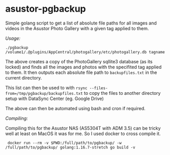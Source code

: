 # asustor-pgbackup
Simple golang script to get a list of absolute file paths for all images and videos in the Asustor Photo Gallery  with a given tag applied to them.

*Usage:*

```./pgbackup /volume1/.@plugins/AppCentral/photogallery/etc/photogallery.db tagname```

The above creates a copy of the PhotoGallery sqllite3 database (as its locked) and finds all the images and photos with the specifited tag applied to them.
It then outputs each absolute file path to `backupfiles.txt` in the current directory.

This list can then be used to with `rsync --files-from=/tmp/pgbackup/backupfiles.txt` to copy the files to another directory setup with DataSync Center (eg. Google Drive)

The above can then be automated using bash and cron if required.

*Compiling:*

Compiling this for the Asustor NAS (AS5304T with ADM 3.5) can be tricky well at least on MacOS it was for me. So I used docker to cross compile it.

``` docker run --rm -v $PWD:/full/path/to/pgbackup/ -w /full/path/to/pgbackup/ golang:1.16.7-stretch go build -v```
